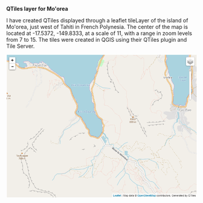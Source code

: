 **QTiles layer for Mo'orea**

I have created QTiles displayed through a leaflet tileLayer of the island of Mo'orea, just west of Tahiti in French Polynesia. The center of the map is located at -17.5372, -149.8333, at a scale of 11, with a range in zoom levels from 7 to 15. The tiles were created in QGIS using their QTiles plugin and Tile Server.

<img src="img/tilemap.png" alt="Drawing" style="text-align: center; width: 700px"/>
